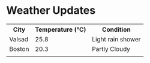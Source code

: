 # Weather Updates

<!-- WEATHER-UPDATE-START -->
<table><tr><th>City</th><th>Temperature (°C)</th><th>Condition</th></tr><tr><td>Valsad</td><td>25.8</td><td>Light rain shower</td></tr><tr><td>Boston</td><td>20.3</td><td>Partly Cloudy</td></tr><tr><td></td><td></td><td></td></tr></table>
<!-- WEATHER-UPDATE-END -->
